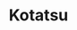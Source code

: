 ---
title: Kotatsu
layout: home

main:
  title: Манга в вашем кармане
  tagline: Простая и удобная программа для чтения манги с открытым исходным кодом, созданная сообществом и для сообщества, где вы можете найти и прочитать свою любимую мангу проще, чем когда-либо.
  image: 
    alt: Kotatsu Logo
    light: /phone_light.webp
    dark: /phone_dark.webp
  actions:
    - theme: brand
      text: Скачать
      link: /download/
    - theme: alt
      text: Руководства
      link: /manuals/guides/getting-started/
  features:
    - image: 
        alt: Feature Sources
        light: /img/feature_sources-light.webp
        dark: /img/feature_sources-dark.webp
      title: Огромное количество источников
      details: Поддерживает более 500 источников
    - image: 
        alt: Feature Reader
        light: /img/feature_reader-light.webp
        dark: /img/feature_reader-dark.webp
      title: Настраиваемая читалка
      details: Сделайте чтение еще более удобным с помощью различных настроек читалки
    - image: 
        alt: Feature Tracking
        light: /img/feature_tracking-light.webp
        dark: /img/feature_tracking-dark.webp
      title: Поддерживает трекинг
      details: Приложение умеет работать с MyAnimeList, Anilist и Shikimori
    - image: 
        alt: Feature Search
        light: /img/feature_search-light.webp
        dark: /img/feature_search-dark.webp
      title: Умный поиск
      details: Быстрый и удобный поиск нужных тайтлов
    - image: 
        alt: Feature Downloads
        light: /img/feature_downloads-light.webp
        dark: /img/feature_downloads-dark.webp
      title: Можно скачивать тайтлы
      details: Удобно, если вы находитесь в дороге или если ограничен интернет-трафик.
    - image: 
        alt: Feature Sync
        light: /img/feature_sync-light.webp
        dark: /img/feature_sync-dark.webp
      title: Синхронизация
      details: Удобная синхронизация серий между вашими устройствами.
---